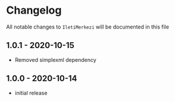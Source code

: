 # Changelog

All notable changes to `IletiMerkezi` will be documented in this file

## 1.0.1 - 2020-10-15
- Removed simplexml dependency

## 1.0.0 - 2020-10-14

- initial release
